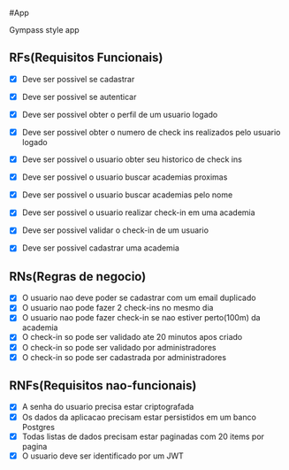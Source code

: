 #App

Gympass style app

## RFs(Requisitos Funcionais)
- [x] Deve ser possivel se cadastrar
- [x] Deve ser possivel se autenticar
- [x] Deve ser possivel obter o perfil de um usuario logado
- [x] Deve ser possivel obter o numero de check ins realizados pelo usuario logado
- [x] Deve ser possivel o usuario obter seu historico de check ins
- [x] Deve ser possivel o usuario buscar academias proximas
- [x] Deve ser possivel o usuario buscar academias pelo nome
- [x] Deve ser possivel o usuario realizar check-in em uma academia
- [x] Deve ser possivel validar o check-in de um usuario
- [x] Deve ser possivel cadastrar uma academia


## RNs(Regras de negocio)

- [x] O usuario nao deve poder se cadastrar com um email duplicado
- [x] O usuario nao pode fazer 2 check-ins no mesmo dia
- [x] O usuario nao pode fazer  check-in se nao estiver perto(100m) da academia
- [x] O check-in so pode ser validado ate 20 minutos apos criado
- [x] O check-in so pode ser validado por administradores
- [x] O check-in so pode ser cadastrada por administradores

## RNFs(Requisitos nao-funcionais)

- [x] A senha do usuario precisa estar criptografada
- [x] Os dados da aplicacao precisam estar persistidos em um banco Postgres
- [x] Todas listas de dados precisam estar paginadas com 20 items por pagina
- [x] O usuario deve ser identificado por um JWT 